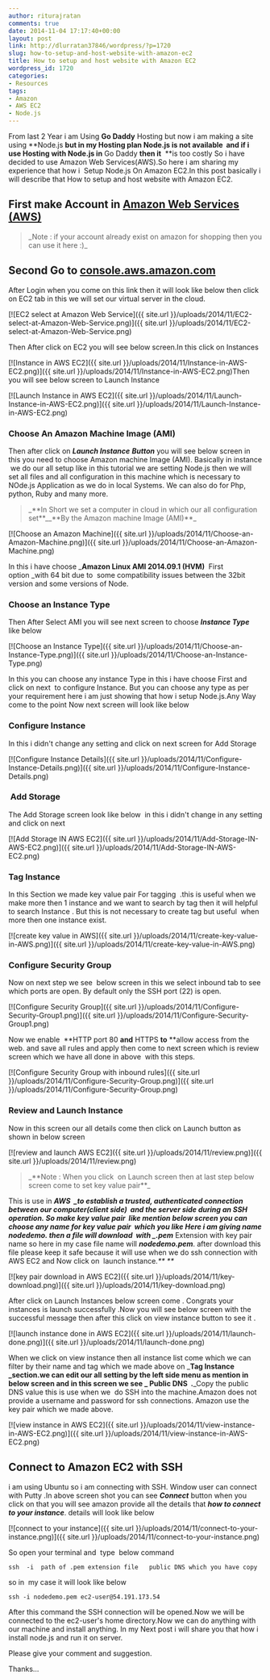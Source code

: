 ```yaml
---
author: riturajratan
comments: true
date: 2014-11-04 17:17:40+00:00
layout: post
link: http://dlurratan37846/wordpress/?p=1720
slug: how-to-setup-and-host-website-with-amazon-ec2
title: How to setup and host website with Amazon EC2
wordpress_id: 1720
categories:
- Resources
tags:
- Amazon
- AWS EC2
- Node.js
---
```


From last 2 Year i am Using **Go Daddy** Hosting but now i am making a site using **Node.js **but in my Hosting plan Node.js is not available  and if i use Hosting with Node.js in** Go Daddy **then it**  **is too costly So i have decided to use Amazon Web Services(AWS).So here i am sharing my experience that how i  Setup Node.js On Amazon EC2.In this post basically i will describe that How to setup and host website with Amazon EC2.




## First make Account in [Amazon Web Services (AWS)](https://aws-portal.amazon.com/gp/aws/developer/registration/index.html)




<blockquote>_Note : if your account already exist on amazon for shopping then you can use it here :)_</blockquote>





## Second Go to [console.aws.amazon.com](http://console.aws.amazon.com/)


After Login when you come on this link then it will look like below then click on EC2 tab in this we will set our virtual server in the cloud.

[![EC2 select at Amazon Web Service]({{ site.url }}/uploads/2014/11/EC2-select-at-Amazon-Web-Service.png)]({{ site.url }}/uploads/2014/11/EC2-select-at-Amazon-Web-Service.png)

Then After click on EC2 you will see below screen.In this click on Instances

[![Instance in AWS EC2]({{ site.url }}/uploads/2014/11/Instance-in-AWS-EC2.png)]({{ site.url }}/uploads/2014/11/Instance-in-AWS-EC2.png)Then you will see below screen to Launch Instance

[![Launch Instance in AWS EC2]({{ site.url }}/uploads/2014/11/Launch-Instance-in-AWS-EC2.png)]({{ site.url }}/uploads/2014/11/Launch-Instance-in-AWS-EC2.png)


### Choose An Amazon Machine Image (AMI)


Then after click on _**Launch Instance**_ _**Button**_ you will see below screen in this you need to choose Amazon machine Image (AMI). Basically in instance  we do our all setup like in this tutorial we are setting Node.js then we will set all files and all configuration in this machine which is necessary to NOde.js Application as we do in local Systems. We can also do for Php, python, Ruby and many more.


<blockquote>_**In Short we set a computer in cloud in which our all configuration set**__**By the Amazon machine Image (AMI)**_</blockquote>


[![Choose an Amazon Machine]({{ site.url }}/uploads/2014/11/Choose-an-Amazon-Machine.png)]({{ site.url }}/uploads/2014/11/Choose-an-Amazon-Machine.png)

In this i have choose _**Amazon Linux AMI 2014.09.1 (HVM)**  First option _with 64 bit due to  some compatibility issues between the 32bit version and some versions of Node.


### Choose an Instance Type


Then After Select AMI you will see next screen to choose _**Instance Type**_ like below

[![Choose an Instance Type]({{ site.url }}/uploads/2014/11/Choose-an-Instance-Type.png)]({{ site.url }}/uploads/2014/11/Choose-an-Instance-Type.png)

In this you can choose any instance Type in this i have choose First and click on next  to configure Instance. But you can choose any type as per your requirement here i am just showing that how i setup Node.js.Any Way come to the point Now next screen will look like below


### Configure Instance


In this i didn't change any setting and click on next screen for Add Storage

[![Configure Instance Details]({{ site.url }}/uploads/2014/11/Configure-Instance-Details.png)]({{ site.url }}/uploads/2014/11/Configure-Instance-Details.png)


###  Add Storage


The Add Storage screen look like below  in this i didn't change in any setting and click on next

[![Add Storage IN AWS EC2]({{ site.url }}/uploads/2014/11/Add-Storage-IN-AWS-EC2.png)]({{ site.url }}/uploads/2014/11/Add-Storage-IN-AWS-EC2.png)




### Tag Instance


In this Section we made key value pair For tagging  .this is useful when we make more then 1 instance and we want to search by tag then it will helpful to search Instance . But this is not necessary to create tag but useful  when more then one instance exist.

[![create key value in AWS]({{ site.url }}/uploads/2014/11/create-key-value-in-AWS.png)]({{ site.url }}/uploads/2014/11/create-key-value-in-AWS.png)


### 




### Configure Security Group


Now on next step we see  below screen in this we select inbound tab to see which ports are open. By default only the SSH port (22) is open.

[![Configure Security Group]({{ site.url }}/uploads/2014/11/Configure-Security-Group1.png)]({{ site.url }}/uploads/2014/11/Configure-Security-Group1.png)

Now we enable  **HTTP port 80 **and** HTTPS **to** **allow access from the web. and save all rules and apply then come to next screen which is review screen which we have all done in above  with this steps.



[![Configure Security Group with inbound rules]({{ site.url }}/uploads/2014/11/Configure-Security-Group.png)]({{ site.url }}/uploads/2014/11/Configure-Security-Group.png)


### Review and Launch Instance


Now in this screen our all details come then click on Launch button as shown in below screen

[![review and launch AWS EC2]({{ site.url }}/uploads/2014/11/review.png)]({{ site.url }}/uploads/2014/11/review.png)


<blockquote>_**Note : When you click  on Launch screen then at last step below screen come to set key value pair**_</blockquote>


This is use in _**AWS  **_to establish a trusted, authenticated connection between our computer(client side)  and the server side during an SSH operation. So make key value pair  like mention below screen you can choose any name for key value pair  which you like Here i am giving name _**nodedemo**_. then a file will download  with _**.pem**_ Extension with key pair name so here in my case file name will _**nodedemo.pem**_. after download this file please keep it safe because it will use when we do ssh connection with AWS EC2 and Now click on  launch instance._** **_

[![key pair download in AWS EC2]({{ site.url }}/uploads/2014/11/key-download.png)]({{ site.url }}/uploads/2014/11/key-download.png)



After click on Launch Instances below screen come . Congrats your instances is launch successfully .Now you will see below screen with the successful message then after this click on view instance button to see it .

[![launch instance done in AWS EC2]({{ site.url }}/uploads/2014/11/launch-done.png)]({{ site.url }}/uploads/2014/11/launch-done.png)

When we click on view instance then all instance list come which we can filter by their name and tag which we made above on _**Tag Instance **_section.we can edit our all setting by the left side menu as mention in below screen and in this screen we see _** Public DNS  .**_Copy the public DNS value this is use when we  do SSH into the machine.Amazon does not provide a username and password for ssh connections. Amazon use the key pair which we made above.

[![view instance in AWS EC2]({{ site.url }}/uploads/2014/11/view-instance-in-AWS-EC2.png)]({{ site.url }}/uploads/2014/11/view-instance-in-AWS-EC2.png)




## Connect to Amazon EC2 with SSH


i am using Ubuntu so i am connecting with SSH. Window user can connect with Putty .In above screen shot you can see _**Connect**_ button when you click on that you will see amazon provide all the details that _**how to connect to your instance**_. details will look like below

[![connect to your instance]({{ site.url }}/uploads/2014/11/connect-to-your-instance.png)]({{ site.url }}/uploads/2014/11/connect-to-your-instance.png)



So open your terminal and  type  below command

    
    ssh  -i  path of .pem extension file   public DNS which you have copy


so in  my case it will look like below

    
    ssh -i nodedemo.pem ec2-user@54.191.173.54
    


After this command the SSH connection will be opened.Now we will be connected to the ec2-user's home directory.Now we can do anything with our machine and install anything. In my Next post i will share you that how i install node.js and run it on server.



Please give your comment and suggestion.

Thanks...


